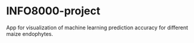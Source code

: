 # INFO8000-project
App for visualization of machine learning prediction accuracy for different maize endophytes.
